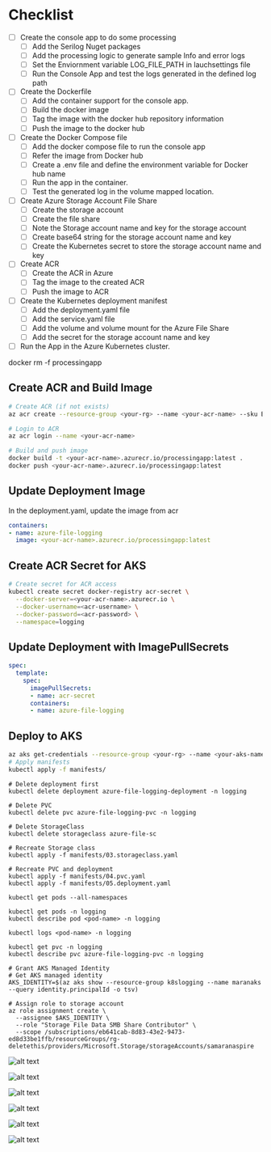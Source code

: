 
# Checklist
- [ ] Create the console app to do some processing
    - [ ] Add the Serilog Nuget packages
    - [ ] Add the processing logic to generate sample Info and error logs
    - [ ] Set the Enviornment variable LOG_FILE_PATH in lauchsettings file
    - [ ] Run the Console App and test the logs generated in the defined log path
- [ ] Create the Dockerfile
    - [ ] Add the container support for the console app.
    - [ ] Build the docker image
    - [ ] Tag the image with the docker hub repository information
    - [ ] Push the image to the docker hub
- [ ] Create the Docker Compose file
    - [ ] Add the docker compose file to run the console app
    - [ ] Refer the image from Docker hub
    - [ ] Create a .env file and define the environment variable for Docker hub name
    - [ ] Run the app in the container.
    - [ ] Test the generated log in the volume mapped location.
- [ ] Create Azure Storage Account File Share
    - [ ] Create the storage account
    - [ ] Create the file share
    - [ ] Note the Storage account name and key for the storage account
    - [ ] Create base64 string for the storage account name and key
    - [ ] Create the Kubernetes secret to store the storage account name and key

- [ ] Create ACR 
  - [ ] Create the ACR in Azure
  - [ ] Tag the image to the created ACR
  - [ ] Push the image to ACR

- [ ] Create the Kubernetes deployment manifest
    - [ ] Add the deployment.yaml file
    - [ ] Add the service.yaml file
    - [ ] Add the volume and volume mount for the Azure File Share
    - [ ] Add the secret for the storage account name and key 

- [ ] Run the App in the Azure Kubernetes cluster.

docker rm -f processingapp

## Create ACR and Build Image
```bash
# Create ACR (if not exists)
az acr create --resource-group <your-rg> --name <your-acr-name> --sku Basic

# Login to ACR
az acr login --name <your-acr-name>

# Build and push image
docker build -t <your-acr-name>.azurecr.io/processingapp:latest .
docker push <your-acr-name>.azurecr.io/processingapp:latest
```
## Update Deployment Image
In the deployment.yaml, update the image from acr
```yaml
containers:
- name: azure-file-logging
  image: <your-acr-name>.azurecr.io/processingapp:latest
```

## Create ACR Secret for AKS
```bash
# Create secret for ACR access
kubectl create secret docker-registry acr-secret \
  --docker-server=<your-acr-name>.azurecr.io \
  --docker-username=<acr-username> \
  --docker-password=<acr-password> \
  --namespace=logging
```

## Update Deployment with ImagePullSecrets
```yaml
spec:
  template:
    spec:
      imagePullSecrets:
      - name: acr-secret
      containers:
      - name: azure-file-logging
```
## Deploy to AKS
```bash
az aks get-credentials --resource-group <your-rg> --name <your-aks-name>
# Apply manifests
kubectl apply -f manifests/
```
```
# Delete deployment first
kubectl delete deployment azure-file-logging-deployment -n logging

# Delete PVC
kubectl delete pvc azure-file-logging-pvc -n logging

# Delete StorageClass
kubectl delete storageclass azure-file-sc

# Recreate Storage class
kubectl apply -f manifests/03.storageclass.yaml

# Recreate PVC and deployment
kubectl apply -f manifests/04.pvc.yaml
kubectl apply -f manifests/05.deployment.yaml

kubectl get pods --all-namespaces

kubectl get pods -n logging
kubectl describe pod <pod-name> -n logging

kubectl logs <pod-name> -n logging

kubectl get pvc -n logging
kubectl describe pvc azure-file-logging-pvc -n logging

# Grant AKS Managed Identity
# Get AKS managed identity
AKS_IDENTITY=$(az aks show --resource-group k8slogging --name maranaks --query identity.principalId -o tsv)

# Assign role to storage account
az role assignment create \
  --assignee $AKS_IDENTITY \
  --role "Storage File Data SMB Share Contributor" \
  --scope /subscriptions/eb641cab-8d83-43e2-9473-ed8d33be1ffb/resourceGroups/rg-deletethis/providers/Microsoft.Storage/storageAccounts/samaranaspire
```
![alt text](image.png)

![alt text](image-1.png)

![alt text](image-2.png)

![alt text](image-3.png)

![alt text](image-4.png)

![alt text](image-5.png)